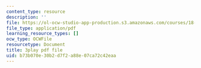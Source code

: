 ```yaml
---
content_type: resource
description: ''
file: https://ol-ocw-studio-app-production.s3.amazonaws.com/courses/18-065-matrix-methods-in-data-analysis-signal-processing-and-machine-learning-spring-2018/b73b070e30b2d7f2a88e07ca72c42eaa_AeRwohPuUHQ.pdf
file_type: application/pdf
learning_resource_types: []
ocw_type: OCWFile
resourcetype: Document
title: 3play pdf file
uid: b73b070e-30b2-d7f2-a88e-07ca72c42eaa
---
```

